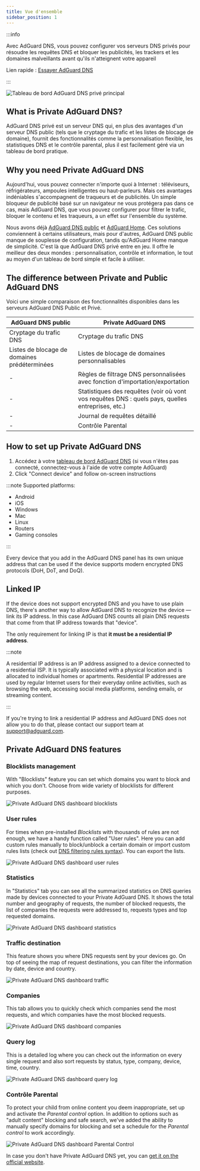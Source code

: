 ```yaml
---
title: Vue d'ensemble
sidebar_position: 1
---
```


:::info

Avec AdGuard DNS, vous pouvez configurer vos serveurs DNS privés pour résoudre les requêtes DNS et bloquer les publicités, les trackers et les domaines malveillants avant qu'ils n'atteignent votre appareil

Lien rapide : [Essayer AdGuard DNS](https://adguard-dns.io/dashboard/)

:::

![Tableau de bord AdGuard DNS privé principal](https://cdn.adtidy.org/public/Adguard/Blog/private_adguard_dns/main.png)

## What is Private AdGuard DNS?

AdGuard DNS privé est un serveur DNS qui, en plus des avantages d'un serveur DNS public (tels que le cryptage du trafic et les listes de blocage de domaine), fournit des fonctionnalités comme la personnalisation flexible, les statistiques DNS et le contrôle parental, plus il est facilement géré via un tableau de bord pratique.

## Why you need Private AdGuard DNS

Aujourd'hui, vous pouvez connecter n'importe quoi à Internet : téléviseurs, réfrigérateurs, ampoules intelligentes ou haut-parleurs. Mais ces avantages indéniables s'accompagnent de traqueurs et de publicités. Un simple bloqueur de publicité basé sur un navigateur ne vous protégera pas dans ce cas, mais AdGuard DNS, que vous pouvez configurer pour filtrer le trafic, bloquer le contenu et les traqueurs, a un effet sur l'ensemble du système.

Nous avons déjà [AdGuard DNS public](../public-dns/overview.md) et [AdGuard Home](https://github.com/AdguardTeam/AdGuardHome). Ces solutions conviennent à certains utilisateurs, mais pour d'autres, AdGuard DNS public manque de souplesse de configuration, tandis qu'AdGuard Home manque de simplicité. C'est là que AdGuard DNS privé entre en jeu. Il offre le meilleur des deux mondes : personnalisation, contrôle et information, le tout au moyen d'un tableau de bord simple et facile à utiliser.

## The difference between Private and Public AdGuard DNS

Voici une simple comparaison des fonctionnalités disponibles dans les serveurs AdGuard DNS Public et Privé.

| AdGuard DNS public                           | Private AdGuard DNS                                                                               |
| -------------------------------------------- | ------------------------------------------------------------------------------------------------- |
| Cryptage du trafic DNS                       | Cryptage du trafic DNS                                                                            |
| Listes de blocage de domaines prédéterminées | Listes de blocage de domaines personnalisables                                                    |
| -                                            | Règles de filtrage DNS personnalisées avec fonction d'importation/exportation                     |
| -                                            | Statistiques des requêtes (voir où vont vos requêtes DNS : quels pays, quelles entreprises, etc.) |
| -                                            | Journal de requêtes détaillé                                                                      |
| -                                            | Contrôle Parental                                                                                 |

## How to set up Private AdGuard DNS

1. Accédez à votre [tableau de bord AdGuard DNS](https://adguard-dns.io/dashboard/) (si vous n'êtes pas connecté, connectez-vous à l'aide de votre compte AdGuard)
1. Click "Connect device" and follow on-screen instructions

:::note Supported platforms:

- Android
- iOS
- Windows
- Mac
- Linux
- Routers
- Gaming consoles

:::

Every device that you add in the AdGuard DNS panel has its own unique address that can be used if the device supports modern encrypted DNS protocols (DoH, DoT, and DoQ).

## Linked IP

If the device does not support encrypted DNS and you have to use plain DNS, there's another way to allow AdGuard DNS to recognize the device — link its IP address. In this case AdGuard DNS counts all plain DNS requests that come from that IP address towards that "device".

The only requirement for linking IP is that **it must be a residential IP address**.

:::note

A residential IP address is an IP address assigned to a device connected to a residential ISP. It is typically associated with a physical location and is allocated to individual homes or apartments. Residential IP addresses are used by regular Internet users for their everyday online activities, such as browsing the web, accessing social media platforms, sending emails, or streaming content.

:::

If you're trying to link a residential IP address and AdGuard DNS does not allow you to do that, please contact our support team at support@adguard.com.

## Private AdGuard DNS features

### Blocklists management

With "Blocklists" feature you can set which domains you want to block and which you don't. Сhoose from wide variety of blocklists for different purposes.

![Private AdGuard DNS dashboard blocklists](https://cdn.adtidy.org/public/Adguard/Blog/private_adguard_dns/blocklists.png)

### User rules

For times when pre-installed *Blocklists* with thousands of rules are not enough, we have a handy function called "User rules". Here you can add custom rules manually to block/unblock a certain domain or import custom rules lists (check out [DNS filtering rules syntax](../general/dns-filtering-syntax.md)). You can export the lists.

![Private AdGuard DNS dashboard user rules](https://cdn.adtidy.org/public/Adguard/Blog/private_adguard_dns/import.png)

### Statistics

In "Statistics" tab you can see all the summarized statistics on DNS queries made by devices connected to your Private AdGuard  DNS. It shows the total number and geography of requests, the number of blocked requests, the list of companies the requests were addressed to, requests types and top requested domains.

![Private AdGuard DNS dashboard statistics](https://cdn.adtidy.org/public/Adguard/Blog/private_adguard_dns/statistics.png)

### Traffic destination

This feature shows you where DNS requests sent by your devices go. On top of seeing the map of request destinations, you can filter the information by date, device and country.

![Private AdGuard DNS dashboard traffic](https://cdn.adtidy.org/public/Adguard/Blog/private_adguard_dns/traffic_destination.png)

### Companies

This tab allows you to quickly check which companies send the most requests, and which companies have the most blocked requests.

![Private AdGuard DNS dashboard companies](https://cdn.adtidy.org/public/Adguard/Blog/private_adguard_dns/companies.png)

### Query log

This is a detailed log where you can check out the information on every single request and also sort requests by status, type, company, device, time, country.

![Private AdGuard DNS dashboard query log](https://cdn.adtidy.org/public/Adguard/Blog/private_adguard_dns/query_log.png)

### Contrôle Parental

To protect your child from online content you deem inappropriate, set up and activate the *Parental control* option. In addition to options such as "adult content" blocking and safe search, we've added the ability to manually specify domains for blocking and set a schedule for the *Parental control* to work accordingly.

![Private AdGuard DNS dashboard Parental Control](https://cdn.adtidy.org/public/Adguard/Blog/private_adguard_dns/parental_control.png)

In case you don't have Private AdGuard DNS yet, you can [get it on the official website](https://adguard-dns.io/).
